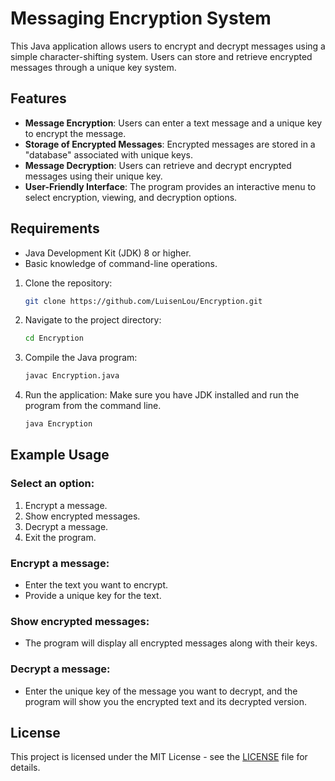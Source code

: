 # Messaging Encryption System

This Java application allows users to encrypt and decrypt messages using a simple character-shifting system. Users can store and retrieve encrypted messages through a unique key system.

## Features

- **Message Encryption**: Users can enter a text message and a unique key to encrypt the message.
- **Storage of Encrypted Messages**: Encrypted messages are stored in a "database" associated with unique keys.
- **Message Decryption**: Users can retrieve and decrypt encrypted messages using their unique key.
- **User-Friendly Interface**: The program provides an interactive menu to select encryption, viewing, and decryption options.

## Requirements

- Java Development Kit (JDK) 8 or higher.
- Basic knowledge of command-line operations.

1. Clone the repository:
   ```bash
   git clone https://github.com/LuisenLou/Encryption.git

2. Navigate to the project directory:
   ```bash
   cd Encryption

3. Compile the Java program:
   ```bash
   javac Encryption.java

4. Run the application:
   Make sure you have JDK installed and run the program from the command line.
   ```bash
   java Encryption

## Example Usage

### Select an option:
1. Encrypt a message.
2. Show encrypted messages.
3. Decrypt a message.
4. Exit the program.

### Encrypt a message:
- Enter the text you want to encrypt.
- Provide a unique key for the text.

### Show encrypted messages:
- The program will display all encrypted messages along with their keys.

### Decrypt a message:
- Enter the unique key of the message you want to decrypt, and the program will show you the encrypted text and its decrypted version.


## License

This project is licensed under the MIT License - see the [LICENSE](LICENSE) file for details.
